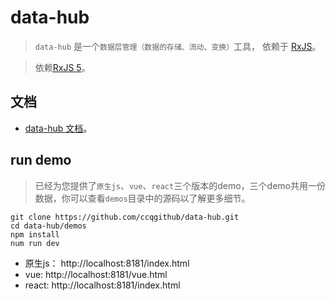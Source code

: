 # data-hub

> `data-hub` 是一个`数据层管理（数据的存储、流动、变换）`工具， 依赖于 [RxJS](https://github.com/ReactiveX/RxJS)。

> 依赖[RxJS 5](https://github.com/ReactiveX/RxJS)。

## 文档

- [data-hub 文档](http://github.chenchangqin.com/data-hub/)。

## run demo

> 已经为您提供了`原生js`、`vue`、`react`三个版本的demo，三个demo共用一份数据，你可以查看`demos`目录中的源码以了解更多细节。

```
git clone https://github.com/ccqgithub/data-hub.git
cd data-hub/demos
npm install
num run dev
```

- 原生js： http://localhost:8181/index.html
- vue: http://localhost:8181/vue.html
- react: http://localhost:8181/index.html
